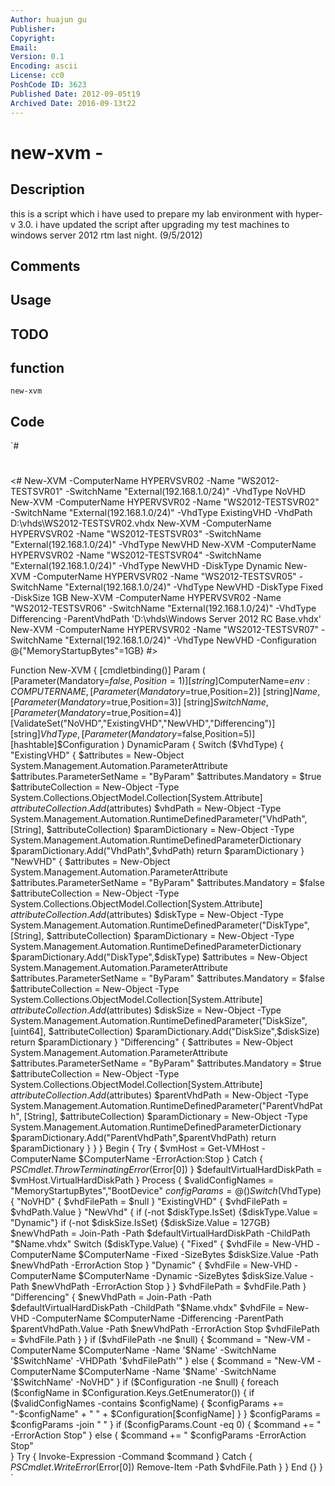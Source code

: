 ```yaml
---
Author: huajun gu
Publisher: 
Copyright: 
Email: 
Version: 0.1
Encoding: ascii
License: cc0
PoshCode ID: 3623
Published Date: 2012-09-05t19
Archived Date: 2016-09-13t22
---
```


# new-xvm - 

## Description

this is a script which i have used to prepare my lab environment with hyper-v 3.0. i have updated the script after upgrading my test machines to windows server 2012 rtm last night. (9/5/2012)

## Comments



## Usage



## TODO



## function

`new-xvm`

## Code

`#
 #
 <#
 New-XVM -ComputerName HYPERVSVR02 -Name "WS2012-TESTSVR01" -SwitchName "External(192.168.1.0/24)" -VhdType NoVHD
 New-XVM -ComputerName HYPERVSVR02 -Name "WS2012-TESTSVR02" -SwitchName "External(192.168.1.0/24)" -VhdType ExistingVHD -VhdPath D:\vhds\WS2012-TESTSVR02.vhdx
 New-XVM -ComputerName HYPERVSVR02 -Name "WS2012-TESTSVR03" -SwitchName "External(192.168.1.0/24)" -VhdType NewVHD
 New-XVM -ComputerName HYPERVSVR02 -Name "WS2012-TESTSVR04" -SwitchName "External(192.168.1.0/24)" -VhdType NewVHD -DiskType Dynamic
 New-XVM -ComputerName HYPERVSVR02 -Name "WS2012-TESTSVR05" -SwitchName "External(192.168.1.0/24)" -VhdType NewVHD -DiskType Fixed -DiskSize 1GB
 New-XVM -ComputerName HYPERVSVR02 -Name "WS2012-TESTSVR06" -SwitchName "External(192.168.1.0/24)" -VhdType Differencing -ParentVhdPath 'D:\vhds\Windows Server 2012 RC Base.vhdx'
 New-XVM -ComputerName HYPERVSVR02 -Name "WS2012-TESTSVR07" -SwitchName "External(192.168.1.0/24)" -VhdType NewVHD -Configuration @{"MemoryStartupBytes"=1GB}
 #>
 
 Function New-XVM
 {
     [cmdletbinding()]
     Param
     (
         [Parameter(Mandatory=$false,Position=1)]
         [string]$ComputerName=$env:COMPUTERNAME,        
         [Parameter(Mandatory=$true,Position=2)]
         [string]$Name,
         [Parameter(Mandatory=$true,Position=3)]
         [string]$SwitchName,
         [Parameter(Mandatory=$true,Position=4)]
         [ValidateSet("NoVHD","ExistingVHD","NewVHD","Differencing")]
         [string]$VhdType,
         [Parameter(Mandatory=$false,Position=5)]
         [hashtable]$Configuration
     )
     DynamicParam
     {
         Switch ($VhdType) {
             "ExistingVHD" {
                 $attributes = New-Object System.Management.Automation.ParameterAttribute
                 $attributes.ParameterSetName = "ByParam"
                 $attributes.Mandatory = $true
                 $attributeCollection = New-Object -Type System.Collections.ObjectModel.Collection[System.Attribute]
                 $attributeCollection.Add($attributes)
                 $vhdPath = New-Object -Type System.Management.Automation.RuntimeDefinedParameter("VhdPath", [String], $attributeCollection)
                 $paramDictionary = New-Object -Type System.Management.Automation.RuntimeDefinedParameterDictionary
                 $paramDictionary.Add("VhdPath",$vhdPath)
                 return $paramDictionary
             }
             "NewVHD" {
                 $attributes = New-Object System.Management.Automation.ParameterAttribute
                 $attributes.ParameterSetName = "ByParam"
                 $attributes.Mandatory = $false
                 $attributeCollection = New-Object -Type System.Collections.ObjectModel.Collection[System.Attribute]
                 $attributeCollection.Add($attributes)
                 $diskType = New-Object -Type System.Management.Automation.RuntimeDefinedParameter("DiskType", [String], $attributeCollection)
                 $paramDictionary = New-Object -Type System.Management.Automation.RuntimeDefinedParameterDictionary
                 $paramDictionary.Add("DiskType",$diskType)
                 $attributes = New-Object System.Management.Automation.ParameterAttribute
                 $attributes.ParameterSetName = "ByParam"
                 $attributes.Mandatory = $false
                 $attributeCollection = New-Object -Type System.Collections.ObjectModel.Collection[System.Attribute]
                 $attributeCollection.Add($attributes)
                 $diskSize = New-Object -Type System.Management.Automation.RuntimeDefinedParameter("DiskSize", [uint64], $attributeCollection)
                 $paramDictionary.Add("DiskSize",$diskSize)
                 return $paramDictionary
             }
             "Differencing" {
                 $attributes = New-Object System.Management.Automation.ParameterAttribute
                 $attributes.ParameterSetName = "ByParam"
                 $attributes.Mandatory = $true
                 $attributeCollection = New-Object -Type System.Collections.ObjectModel.Collection[System.Attribute]
                 $attributeCollection.Add($attributes)
                 $parentVhdPath = New-Object -Type System.Management.Automation.RuntimeDefinedParameter("ParentVhdPath", [String], $attributeCollection)
                 $paramDictionary = New-Object -Type System.Management.Automation.RuntimeDefinedParameterDictionary
                 $paramDictionary.Add("ParentVhdPath",$parentVhdPath)
                 return $paramDictionary
             }
         }
     }
     Begin
     {
         Try
         {
             $vmHost = Get-VMHost -ComputerName $ComputerName -ErrorAction:Stop
         }
         Catch
         {
             $PSCmdlet.ThrowTerminatingError($Error[0])
         }
         $defaultVirtualHardDiskPath = $vmHost.VirtualHardDiskPath
     }
     Process
     {
         $validConfigNames = "MemoryStartupBytes","BootDevice"
         $configParams = @()
         Switch ($VhdType) {
             "NoVHD" {
                 $vhdFilePath = $null
             }
             "ExistingVHD" {
                 $vhdFilePath = $vhdPath.Value
             }
             "NewVhd" {
                 if (-not $diskType.IsSet) {$diskType.Value = "Dynamic"}
                 if (-not $diskSize.IsSet) {$diskSize.Value = 127GB}
                 $newVhdPath = Join-Path -Path $defaultVirtualHardDiskPath -ChildPath "$Name.vhdx"
                 Switch ($diskType.Value) {
                     "Fixed" {
                         $vhdFile = New-VHD -ComputerName $ComputerName -Fixed -SizeBytes $diskSize.Value -Path $newVhdPath -ErrorAction Stop
                     }
                     "Dynamic" {
                         $vhdFile = New-VHD -ComputerName $ComputerName -Dynamic -SizeBytes $diskSize.Value -Path $newVhdPath -ErrorAction Stop
                     }
                 }
                 $vhdFilePath = $vhdFile.Path
             }
             "Differencing" {
                 $newVhdPath = Join-Path -Path $defaultVirtualHardDiskPath -ChildPath "$Name.vhdx"
                 $vhdFile = New-VHD -ComputerName $ComputerName -Differencing -ParentPath $parentVhdPath.Value -Path $newVhdPath -ErrorAction Stop
                 $vhdFilePath = $vhdFile.Path
             }
         }
         if ($vhdFilePath -ne $null) {
             $command = "New-VM -ComputerName $ComputerName -Name '$Name' -SwitchName '$SwitchName' -VHDPath '$vhdFilePath'"
         } else {
             $command = "New-VM -ComputerName $ComputerName -Name '$Name' -SwitchName '$SwitchName' -NoVHD"
         }
         if ($Configuration -ne $null) {
             foreach ($configName in $Configuration.Keys.GetEnumerator()) {
                 if ($validConfigNames -contains $configName) {
                     $configParams += "-$configName" + " " + $Configuration[$configName]
                 }
             }
             $configParams = $configParams -join " "
         }
         if ($configParams.Count -eq 0) {
             $command += " -ErrorAction Stop"
         } else {
             $command += " $configParams -ErrorAction Stop"        
         }
         Try
         {
             Invoke-Expression -Command $command
         }
         Catch
         {
             $PSCmdlet.WriteError($Error[0])
             Remove-Item -Path $vhdFile.Path
         }
     }
     End {}
 }
`

